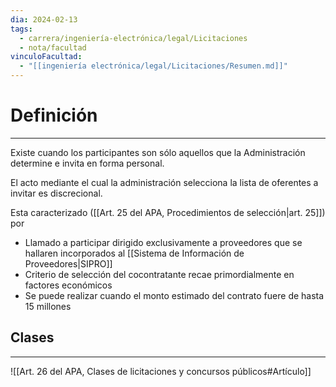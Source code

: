 ```yaml
---
dia: 2024-02-13
tags:
  - carrera/ingeniería-electrónica/legal/Licitaciones
  - nota/facultad
vinculoFacultad:
  - "[[ingeniería electrónica/legal/Licitaciones/Resumen.md]]"
---
```

# Definición
---
Existe cuando los participantes son sólo aquellos que la Administración determine e invita en forma personal.

El acto mediante el cual la administración selecciona la lista de oferentes a invitar es discrecional.

Esta caracterizado ([[Art. 25 del APA, Procedimientos de selección|art. 25]]) por 
* Llamado a participar dirigido exclusivamente a proveedores que se hallaren incorporados al [[Sistema de Información de Proveedores|SIPRO]]
* Criterio de selección del cocontratante recae primordialmente en factores económicos
* Se puede realizar cuando el monto estimado del contrato fuere de hasta 15 millones

## Clases
---
![[Art. 26 del APA, Clases de licitaciones y concursos públicos#Artículo]]